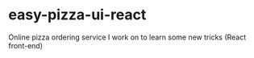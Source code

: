# easy-pizza-ui-react
Online pizza ordering service I work on to learn some new tricks (React front-end)

